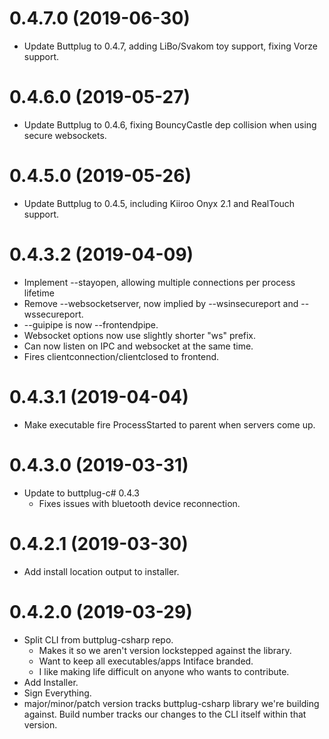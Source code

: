 # 0.4.7.0 (2019-06-30)

- Update Buttplug to 0.4.7, adding LiBo/Svakom toy support, fixing
  Vorze support.

# 0.4.6.0 (2019-05-27)

- Update Buttplug to 0.4.6, fixing BouncyCastle dep collision when
  using secure websockets.

# 0.4.5.0 (2019-05-26)

- Update Buttplug to 0.4.5, including Kiiroo Onyx 2.1 and RealTouch
  support.

# 0.4.3.2 (2019-04-09)

- Implement --stayopen, allowing multiple connections per process
  lifetime
- Remove --websocketserver, now implied by --wsinsecureport and
  --wssecureport.
- --guipipe is now --frontendpipe.
- Websocket options now use slightly shorter "ws" prefix.
- Can now listen on IPC and websocket at the same time.
- Fires clientconnection/clientclosed to frontend.

# 0.4.3.1 (2019-04-04)

- Make executable fire ProcessStarted to parent when servers come up.

# 0.4.3.0 (2019-03-31)

- Update to buttplug-c# 0.4.3
  - Fixes issues with bluetooth device reconnection.

# 0.4.2.1 (2019-03-30)

- Add install location output to installer.

# 0.4.2.0 (2019-03-29)

- Split CLI from buttplug-csharp repo.
  - Makes it so we aren't version lockstepped against the library.
  - Want to keep all executables/apps Intiface branded.
  - I like making life difficult on anyone who wants to contribute.
- Add Installer.
- Sign Everything.
- major/minor/patch version tracks buttplug-csharp library we're
  building against. Build number tracks our changes to the CLI itself
  within that version.
